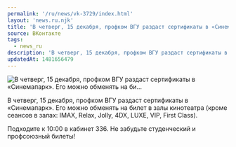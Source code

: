 ```yaml
---
permalink: '/ru/news/vk-3729/index.html'
layout: 'news.ru.njk'
title: 'В четверг, 15 декабря, профком ВГУ раздаст сертификаты в «Синемапарк». Его можно обменять на би…'
source: ВКонтакте
tags:
  - news_ru
description: 'В четверг, 15 декабря, профком ВГУ раздаст сертификаты в «Синемапарк». Его можно обменять на би…'
updatedAt: 1481656479
---
```

![В четверг, 15 декабря, профком ВГУ раздаст сертификаты в «Синемапарк». Его можно обменять на би…](https://sun9-52.userapi.com/impf/c604429/v604429501/3aea4/r0Q8lt56yT0.jpg?size=1280x853&quality=96&sign=ef6c1b315b13196a53a2d2a37d8af005&c_uniq_tag=7DuhNDclbW7n1lGQj2x3xcDQyGgWoMwZU9t4hm5eLz8&type=album)

В четверг, 15 декабря, профком ВГУ раздаст сертификаты в «Синемапарк». Его можно обменять на билет в залы кинотеатра (кроме сеансов в залах: IMAX, Relax, Jolly, 4DX, LUXE, VIP, First Class).

Подходите к 10:00 в кабинет 336. Не забудьте студенческий и профсоюзный билеты!
